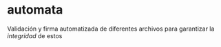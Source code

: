# automata
Validación y firma automatizada de diferentes archivos para garantizar la *integridad* de estos
